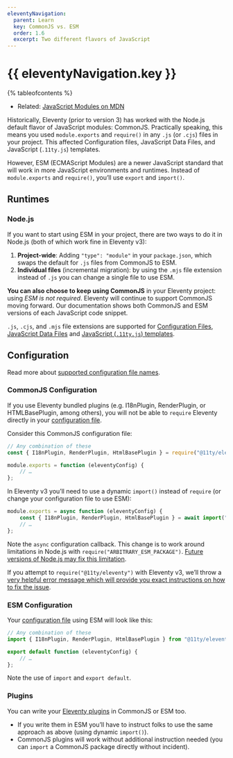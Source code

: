 ```yaml
---
eleventyNavigation:
  parent: Learn
  key: CommonJS vs. ESM
  order: 1.6
  excerpt: Two different flavors of JavaScript
---
```


# {{ eleventyNavigation.key }}

{% tableofcontents %}

* Related: [JavaScript Modules on MDN](https://developer.mozilla.org/en-US/docs/Web/JavaScript/Guide/Modules)

Historically, Eleventy (prior to version 3) has worked with the Node.js default flavor of JavaScript modules: CommonJS. Practically speaking, this means you used `module.exports` and `require()` in any `.js` (or `.cjs`) files in your project. This affected Configuration files, JavaScript Data Files, and JavaScript (`.11ty.js`) templates.

However, ESM (ECMAScript Modules) are a newer JavaScript standard that will work in more JavaScript environments and runtimes. Instead of `module.exports` and `require()`, you’ll use `export` and `import()`.

## Runtimes

### Node.js

If you want to start using ESM in your project, there are two ways to do it in Node.js (both of which work fine in Eleventy v3):

1. **Project-wide**: Adding `"type": "module"` in your `package.json`, which swaps the default for `.js` files from CommonJS to ESM.
1. **Individual files** (incremental migration): by using the `.mjs` file extension instead of `.js` you can change a single file to use ESM.

**You can also choose to keep using CommonJS** in your Eleventy project: using _ESM is not required_. Eleventy will continue to support CommonJS moving forward. Our documentation shows both CommonJS and ESM versions of each JavaScript code snippet.

`.js`, `.cjs`, and `.mjs` file extensions are supported for [Configuration Files](/docs/config.md), [JavaScript Data Files](/docs/data-js.md) and [JavaScript (`.11ty.js`) templates](/docs/languages/javascript.md).

## Configuration

Read more about [supported configuration file names](/docs/config.md#default-filenames).

### CommonJS Configuration

If you use Eleventy bundled plugins (e.g. I18nPlugin, RenderPlugin, or HTMLBasePlugin, among others), you will not be able to `require` Eleventy directly in your [configuration file](/docs/config.md).

Consider this CommonJS configuration file:

```js
// Any combination of these
const { I18nPlugin, RenderPlugin, HtmlBasePlugin } = require("@11ty/eleventy");

module.exports = function (eleventyConfig) {
	// …
};
```

In Eleventy v3 you’ll need to use a dynamic `import()` instead of `require` (or change your configuration file to use ESM):

```js
module.exports = async function (eleventyConfig) {
	const { I18nPlugin, RenderPlugin, HtmlBasePlugin } = await import("@11ty/eleventy");
	// …
};
```

Note the `async` configuration callback. This change is to work around limitations in Node.js with `require("ARBITRARY_ESM_PACKAGE")`. [Future versions of Node.js may fix this limitation](https://joyeecheung.github.io/blog/2024/03/18/require-esm-in-node-js/).

If you attempt to `require("@11ty/eleventy")` with Eleventy v3, we’ll throw a [very helpful error message which will provide you exact instructions on how to fix the issue](https://www.zachleat.com/web/future-friendly-esm/).

### ESM Configuration

Your [configuration file](/docs/config.md) using ESM will look like this:

```js
// Any combination of these
import { I18nPlugin, RenderPlugin, HtmlBasePlugin } from "@11ty/eleventy";

export default function (eleventyConfig) {
	// …
};
```

Note the use of `import` and `export default`.

### Plugins

You can write your [Eleventy plugins](/docs/plugins.md) in CommonJS or ESM too.

* If you write them in ESM you’ll have to instruct folks to use the same approach as above (using dynamic `import()`).
* CommonJS plugins will work without additional instruction needed (you can `import` a CommonJS package directly without incident).
